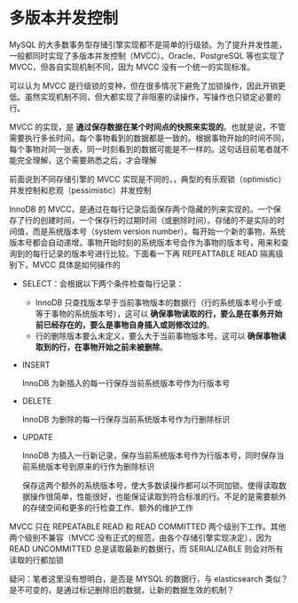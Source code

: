 # 多版本并发控制

MySQL 的大多数事务型存储引擎实现都不是简单的行级锁。为了提升并发性能，一般都同时实现了多版本并发控制（MVCC）。Oracle、PostgreSQL 等也实现了 MVCC，但各自实现机制不同，因为 MVCC 没有一个统一的实现标准。

可以认为 MVCC 是行级锁的变种，但在很多情况下避免了加锁操作，因此开销更低。虽然实现机制不同，但大都实现了非阻塞的读操作，写操作也只锁定必要的行。

MVCC 的实现，是 **通过保存数据在某个时间点的快照来实现的**。也就是说，不管需要执行多长时间，每个事物看到的数据都是一致的。根据事物开始的时间不同，每个事物对同一张表，同一时刻看到的数据可能是不一样的。这句话目前笔者就不能完全理解，这个需要熟悉之后，才会理解

前面说到不同存储引擎的 MVCC 实现是不同的，，典型的有乐观锁（optimistic）并发控制和悲观（pessimistic）并发控制

InnoDB 的 MVCC，是通过在每行记录后面保存两个隐藏的列来实现的。一个保存了行的创建时间，一个保存行的过期时间（或删除时间）。存储的不是实际的时间值，而是系统版本号（system version number）。每开始一个新的事物，系统版本号都会自动递增。事物开始时刻的系统版本号会作为事物的版本号，用来和查询到的每行记录的版本号进行比较。下面看一下再 REPEATTABLE READ 隔离级别下，MVCC 具体是如何操作的

- SELECT：会根据以下两个条件检查每行记录：

  - InnoDB 只查找版本早于当前事物版本的数据行（行的系统版本号小于或等于事物的系统版本号），这可以 **确保事物读取的行，要么是在事务开始前已经存在的，要么是事物自身插入或则修改过的**。
  - 行的删除版本要么未定义，要么大于当前事物版本号。这可以 **确保事物读取到的行，在事物开始之前未被删除**。

- INSERT

  InnoDB 为新插入的每一行保存当前系统版本号作为行版本号

- DELETE

  InnoDB 为删除的每一行保存当前系统版本号作为行删除标识

- UPDATE

  InnoDB 为插入一行新记录，保存当前系统版本号作为行版本号，同时保存当前系统版本号到原来的行作为删除标识

  保存这两个额外的系统版本号，使大多数读操作都可以不同加锁。使得读取数据操作很简单，性能很好，也能保证读取到符合标准的行。不足的是需要额外的存储空间和更多的行检查工作、额外的维护工作

MVCC 只在 REPEATABLE READ 和 READ COMMITTED 两个级别下工作。其他两个级别不兼容（MVCC 没有正式的规范，由各个存储引擎实现决定），因为 READ UNCOMMITTED 总是读取最新的数据行，而 SERIALIZABLE 则会对所有读取的行都加锁

疑问：笔者这里没有想明白，是否是 MYSQL 的数据行，与  elasticsearch 类似？是不可变的，是通过标记删除旧的数据，让新的数据生效的机制？

